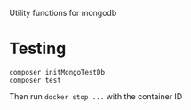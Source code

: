Utility functions for mongodb

# Testing
```
composer initMongoTestDb
composer test
```
Then run `docker stop ...` with the container ID
